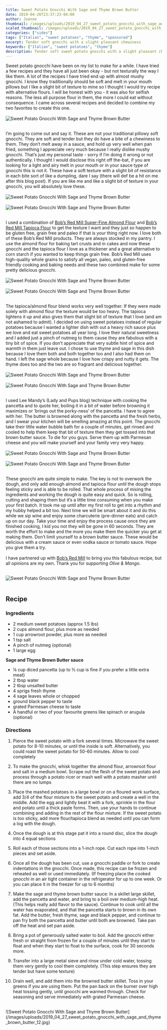 ```yaml
---
title: Sweet Potato Gnocchi With Sage and Thyme Brown Butter
date: 2019-04-26T23:37:23-04:00
author: Joanne
thumbnail: /images/uploads/2019_04_27_sweet_potato_gnocchi_with_sage_and_thyme_brown_butter_1.jpg
scaled_thumbnail: /images/uploads/2019_04_27_sweet_potato_gnocchi_with_sage_and_thyme_brown_butter_0.jpg
categories: ["sides"]
tags: ["Italian", "sweet potatoes", "thyme", "sponsored"]
excerpt: Tender soft gnocchi with a slight pleasant chewiness
keywords: ["Italian", "sweet potatoes", "thyme"]
description: Tender soft sweet potato gnocchi with a slight pleasant chewiness
---
```

 
Sweet potato gnocchi have been on my list to make for a while.  I have tried a few recipes and they have all just been okay - but not texturally the way I like them. A lot of the recipes I have tried end up with almost mushy gnocchi. I know they traditionally should be soft and melt in your mouth pillows but I like a slight bit of texture to mine so I thought I would try recipe with alternative flours. I will be honest with you - it was also for selfish reasons. The less all purpose flour in them, the  more I could eat without consequence. I came across several recipes and decided to combine my two favorites to create this one.
</br>
</br>
![Sweet Potato Gnocchi With Sage and Thyme Brown Butter](/images/uploads/2019_04_27_sweet_potato_gnocchi_with_sage_and_thyme_brown_butter_2.jpg)
</br>
</br>

I’m going to come out and say it. These are not your traditional pillowy soft gnocchi. They are soft and tender but they do have a bite of a chewiness to them. They don’t melt away in a sauce, and hold up very well when pan fried, something I appreciate very much because I really dislike mushy gnocchi. That’s just my personal taste - sorry if I’m doing it wrong or not authentically. I thought I would disclose this right off the-bat, if you are looking for a light and airy melt in your mouth or in your sauce type of gnocchi this is not it. These have a soft texture with a slight bit of resistance in each bite sort of like a dumpling, dare I say (there will def be a hit on me after this blog post). If you are like me and like a slight bit of texture in your gnocchi, you will absolutely love these.
</br>
</br>
![Sweet Potato Gnocchi With Sage and Thyme Brown Butter](/images/uploads/2019_04_27_sweet_potato_gnocchi_with_sage_and_thyme_brown_butter_3.jpg)
</br>
</br>
![Sweet Potato Gnocchi With Sage and Thyme Brown Butter](/images/uploads/2019_04_27_sweet_potato_gnocchi_with_sage_and_thyme_brown_butter_4.jpg)
</br>
</br>

I used a combination of <span class="highlight"><a rel="nofollow" href="https://www.bobsredmill.com/shop/flours-and-meals/natural-almond-meal-flour.html">Bob’s Red Mill Super-Fine Almond Flour</a></span> and <span class="highlight"><a rel="nofollow" href="https://www.bobsredmill.com/shop/flours-and-meals/tapioca-flour.html">Bob’s Red Mill Tapioca Flour</a></span> to get the texture I want and they just so happen to be gluten free, grain free and paleo if that is your thing right now. I love both of these Bob’s Red Mill products. They are always stocked in my pantry. I use the almond flour for baking tart crusts and in cakes and now these gnocchi and the tapioca flour I love as a thickener and a great alternative to corn starch if you wanted to keep things grain free. Bob’s Red Mill uses high-quality whole grains to satisfy all vegan, paleo, and gluten-free friendly cooking and baking needs and these two combined make for some pretty delicious gnocchi. 
</br>
</br>
![Sweet Potato Gnocchi With Sage and Thyme Brown Butter](/images/uploads/2019_04_27_sweet_potato_gnocchi_with_sage_and_thyme_brown_butter_5.jpg)
</br>
</br>
![Sweet Potato Gnocchi With Sage and Thyme Brown Butter](/images/uploads/2019_04_27_sweet_potato_gnocchi_with_sage_and_thyme_brown_butter_6.jpg)
</br>
</br>

The tapioca/almond flour blend works very well together.  If they were made solely with almond flour the texture would be too heavy. The tapioca lightens it up and also gives them that slight bit of texture that I love (and am not ashamed to admit). I decided on using sweet potatoes instead of regular potatoes because I wanted a lighter dish with out a heavy rich sauce plus we love and eat sweet potatoes all year long.  I love their natural sweetness and I added just a pinch of nutmeg to them cause they are fabulous with a tiny bit of spice. If you don’t appreciate that very subtle hint of spice and warmth in them just leave out. I chose to use thyme and sage in this dish because I love them both and both together too and I also had them on hand. I left the sage whole because I love how crispy and nutty it gets. The thyme does too and the two are so fragrant and delicious together.
</br>
</br>
![Sweet Potato Gnocchi With Sage and Thyme Brown Butter](/images/uploads/2019_04_27_sweet_potato_gnocchi_with_sage_and_thyme_brown_butter_7.jpg)
</br>
</br>
![Sweet Potato Gnocchi With Sage and Thyme Brown Butter](/images/uploads/2019_04_27_sweet_potato_gnocchi_with_sage_and_thyme_brown_butter_8.jpg)
</br>
</br>

I used Lee Mandy’s (Lady and Pups blog) technique with cooking the pancetta and to quote her, boiling it in a bit of water before browning it maximizes or ‘brings out the porky-ness’ of the pancetta. I have to agree with her. The butter is browned along with the pancetta and the fresh herbs, and I swear your kitchen will be smelling amazing at this point. The gnocchi take their little water bubble bath for a couple of minutes, get rinsed and cooled to help them keep that bit of texture then they get tossed into that brown butter sauce. To die for you guys. Serve them up with Parmesan cheese and you will make yourself and your family very very happy.
</br>
</br>
![Sweet Potato Gnocchi With Sage and Thyme Brown Butter](/images/uploads/2019_04_27_sweet_potato_gnocchi_with_sage_and_thyme_brown_butter_9.jpg)
</br>
</br>
![Sweet Potato Gnocchi With Sage and Thyme Brown Butter](/images/uploads/2019_04_27_sweet_potato_gnocchi_with_sage_and_thyme_brown_butter_10.jpg)
</br>
</br> 

These gnocchi are quite simple to make. The key is not to overwork the dough, and only add enough almond and tapioca flour until the dough stops feeling sticky and is able to be rolled. That whole process of mixing the ingredients and working the dough is quite easy and quick. So is rolling, cutting and shaping them but it’s a little time consuming when you make your first batch. It took me up until after my first roll to get into a rhythm and my hubby helped a bit too. Next time we will be smart about it and do this while we sip wine and enjoy some charcuterie (pre-dinner eats) and catch up on our day. Take your time and enjoy the process cause once they are finished cooking, I kid you not they will be gone in 60 seconds. They are worth the effort to make and the more you make them the quicker you get at making them. Don’t limit yourself to a brown butter sauce. These would be delicious with a cream sauce or even vodka sauce or tomato sauce. Hope you give them a try.
</br>
</br>
I have partnered up with <span class="highlight"><a rel="nofollow" href="https://www.bobsredmill.com/?utm_source=TheOliveAndMango&utm_medium=influencer&utm_campaign=bobsredmill">Bob’s Red Mill</a></span> to bring you this fabulous recipe, but all opinions are my own. Thank you for supporting _Olive & Mango_.
</br>
</br>

![Sweet Potato Gnocchi With Sage and Thyme Brown Butter](/images/uploads/2019_04_27_sweet_potato_gnocchi_with_sage_and_thyme_brown_butter_11.jpg)
</br>
</br>

## Recipe

### Ingredients

* <span itemprop="ingredients">2 medium sweet potatoes (approx 1.5 lbs)</span>
* <span itemprop="ingredients">2 cups almond flour, plus more as needed</span>
* <span itemprop="ingredients">1 cup arrowroot powder, plus more as needed</span>
* <span itemprop="ingredients">1 tsp salt</span>
* <span itemprop="ingredients">A pinch of nutmeg (optional) </span>
* <span itemprop="ingredients">1 large egg</span>

__Sage and Thyme Brown Butter sauce__

* <span itemprop="ingredients">&frac14; cup diced pancetta (up to &frac12; cup is fine if you prefer a little extra meat)</span>
* <span itemprop="ingredients">2 tbsp water</span>
* <span itemprop="ingredients">2 tbsp unsalted butter</span>
* <span itemprop="ingredients">4 sprigs fresh thyme</span>
* <span itemprop="ingredients">4 sage leaves whole or chopped </span>
* <span itemprop="ingredients">ground black pepper to taste </span>
* <span itemprop="ingredients">grated Parmesan cheese to taste </span>
* <span itemprop="ingredients">A handful or two of your favourite greens like spinach or arugula (optional)</span>

### Directions

1. Pierce the sweet potato with a fork several times. Microwave the sweet potato for 8-10 minutes, or until the inside is soft. Alternatively, you could roast the sweet potato for 50-60 minutes. Allow to cool completely 

2. To make the gnocchi, whisk together the almond flour, arrowroot flour and salt in a medium bowl. Scrape out the flesh of the sweet potato and process through a potato ricer or mash well with a potato masher until there are no lumps 
3. Place the mashed potatoes in a large bowl or on a floured work surface, add 3/4 of the flour mixture to the sweet potato and create a well in the middle. Add the egg and lightly beat it with a fork, sprinkle  in the flour and potato until a thick paste forms. Then, use your hands to continue combining and adding in the rest of the flour mixture. If the sweet potato is too sticky, add more flour/tapioca blend as needed until you can form a log with the dough.
4. Once the dough is at this stage pat it into a round disc, slice the dough into 4 equal sections
5. Roll each of those sections into a 1-inch rope. Cut each rope into 1-inch pieces and set aside.
6. Once all the dough has been cut, use a gnocchi paddle or fork to create indentations in the gnocchi. Once made, this recipe can be frozen and reheated as well or used immediately. (If freezing place the cooked gnocchi in an air tight container in the refrigerator for up to one week. Or you can place it in the freezer for up to 6 months)
7. Make the sage and thyme brown butter sauce: In a skillet large skillet, add the pancetta and water, and bring to a boil over medium-high heat. (This helps really add flavor to the sauce). Continue to cook until all the water has evaporated, and that the pancetta starts to brown in its own fat. Add the butter, fresh thyme, sage and black pepper, and continue to pan fry both the pancetta and butter until both are browned. Take pan off the heat and set pan aside.
8. Bring a pot of generously salted water to boil. Add the gnocchi either fresh or straight from frozen for a couple of minutes until they start to float and when they start to float to the surface, cook for  30 seconds more. 
9. Transfer into a large metal sieve and rinse under cold water, tossing them very gently to cool them completely. (This step ensures they are tender but have some texture) 
10. Drain well, and add them into the browned butter skillet. Toss in your greens if you are using them. Put the pan back on the burner over high heat tossing gently, until gnocchi are warmed through. Check for seasoning and serve immediately with grated Parmesan cheese.

</br>
![Sweet Potato Gnocchi With Sage and Thyme Brown Butter](/images/uploads/2019_04_27_sweet_potato_gnocchi_with_sage_and_thyme_brown_butter_12.jpg)
